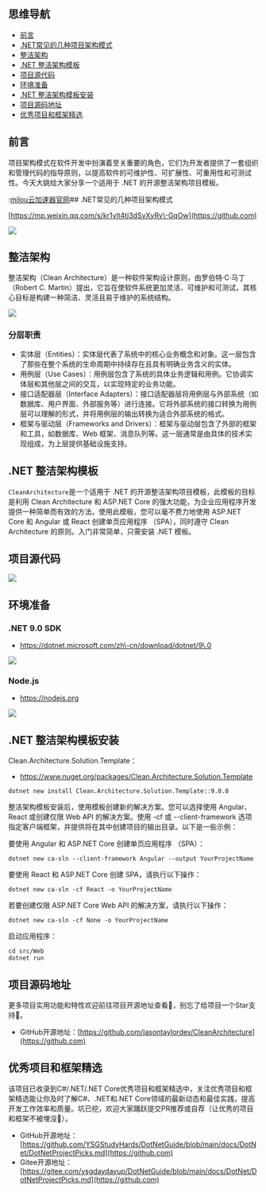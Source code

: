 ## 思维导航

* [前言](https://github.com)
* [.NET常见的几种项目架构模式](https://github.com)
* [整洁架构](https://github.com)
* [.NET 整洁架构模板](https://github.com)
* [项目源代码](https://github.com)
* [环境准备](https://github.com)
* [.NET 整洁架构模板安装](https://github.com)
* [项目源码地址](https://github.com)
* [优秀项目和框架精选](https://github.com)

## 前言


项目架构模式在软件开发中扮演着至关重要的角色，它们为开发者提供了一套组织和管理代码的指导原则，以提高软件的可维护性、可扩展性、可重用性和可测试性。今天大姚给大家分享一个适用于 .NET 的开源整洁架构项目模板。


:[milou云加速器官网](https://jiechuangmoxing.com)## .NET常见的几种项目架构模式


[https://mp.weixin.qq.com/s/kr1vlt4tj3dSyXyRv\-GqOw](https://github.com)


![](https://img2024.cnblogs.com/blog/1336199/202501/1336199-20250110131517531-491450127.png)


## 整洁架构


整洁架构（Clean Architecture）是一种软件架构设计原则，由罗伯特·C·马丁（Robert C. Martin）提出，它旨在使软件系统更加灵活、可维护和可测试，其核心目标是构建一种简洁、灵活且易于维护的系统结构。


![](https://img2024.cnblogs.com/blog/1336199/202501/1336199-20250110131530161-636876451.png)


### 分层职责


* 实体层（Entities）：实体层代表了系统中的核心业务概念和对象。这一层包含了那些在整个系统的生命周期中持续存在且具有明确业务含义的实体。
* 用例层（Use Cases）：用例层包含了系统的具体业务逻辑和用例。它协调实体层和其他层之间的交互，以实现特定的业务功能。
* 接口适配器层（Interface Adapters）：接口适配器层将用例层与外部系统（如数据库、用户界面、外部服务等）进行连接。它将外部系统的接口转换为用例层可以理解的形式，并将用例层的输出转换为适合外部系统的格式。
* 框架与驱动层（Frameworks and Drivers）：框架与驱动层包含了外部的框架和工具，如数据库、Web 框架、消息队列等。这一层通常是由具体的技术实现组成，为上层提供基础设施支持。


## .NET 整洁架构模板


`CleanArchitecture`是一个适用于 .NET 的开源整洁架构项目模板，此模板的目标是利用 Clean Architecture 和 ASP.NET Core 的强大功能，为企业应用程序开发提供一种简单而有效的方法。使用此模板，您可以毫不费力地使用 ASP.NET Core 和 Angular 或 React 创建单页应用程序 （SPA），同时遵守 Clean Architecture 的原则。入门非常简单，只需安装 .NET 模板。


## 项目源代码


![](https://img2024.cnblogs.com/blog/1336199/202501/1336199-20250110131545329-1440800780.png)


## 环境准备


### .NET 9\.0 SDK


* https://dotnet.microsoft.com/zh\-cn/download/dotnet/9\.0


![](https://img2024.cnblogs.com/blog/1336199/202501/1336199-20250110131600648-1201627287.png)


### Node.js


* https://nodejs.org


![](https://img2024.cnblogs.com/blog/1336199/202501/1336199-20250110131612912-1681996602.png)


## .NET 整洁架构模板安装


Clean.Architecture.Solution.Template：


* https://www.nuget.org/packages/Clean.Architecture.Solution.Template



```
dotnet new install Clean.Architecture.Solution.Template::9.0.8

```

整洁架构模板安装后，使用模板创建新的解决方案。您可以选择使用 Angular、React 或创建仅限 Web API 的解决方案。使用 \-cf 或 \-\-client\-framework 选项指定客户端框架，并提供将在其中创建项目的输出目录。以下是一些示例：


要使用 Angular 和 ASP.NET Core 创建单页应用程序 （SPA）：



```
dotnet new ca-sln --client-framework Angular --output YourProjectName

```

要使用 React 和 ASP.NET Core 创建 SPA，请执行以下操作：



```
dotnet new ca-sln -cf React -o YourProjectName

```

若要创建仅限 ASP.NET Core Web API 的解决方案，请执行以下操作：



```
dotnet new ca-sln -cf None -o YourProjectName

```

启动应用程序：



```
cd src/Web
dotnet run

```

## 项目源码地址


更多项目实用功能和特性欢迎前往项目开源地址查看👀，别忘了给项目一个Star支持💖。


* GitHub开源地址：[https://github.com/jasontaylordev/CleanArchitecture](https://github.com)


## 优秀项目和框架精选


该项目已收录到C\#/.NET/.NET Core优秀项目和框架精选中，关注优秀项目和框架精选能让你及时了解C\#、.NET和.NET Core领域的最新动态和最佳实践，提高开发工作效率和质量。坑已挖，欢迎大家踊跃提交PR推荐或自荐（让优秀的项目和框架不被埋没🤞）。


* GitHub开源地址：[https://github.com/YSGStudyHards/DotNetGuide/blob/main/docs/DotNet/DotNetProjectPicks.md](https://github.com)
* Gitee开源地址：[https://gitee.com/ysgdaydayup/DotNetGuide/blob/main/docs/DotNet/DotNetProjectPicks.md](https://github.com)


 
